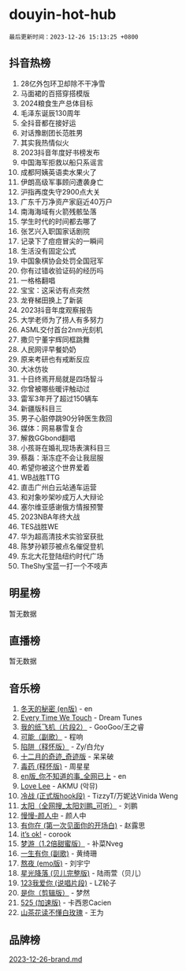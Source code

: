 # douyin-hot-hub

`最后更新时间：2023-12-26 15:13:25 +0800`

## 抖音热榜

1. 28亿外包环卫却除不干净雪
1. 马面裙的百搭穿搭模版
1. 2024粮食生产总体目标
1. 毛泽东诞辰130周年
1. 全抖音都在接好运
1. 对话豫剧团长范胜男
1. 其实我热情似火
1. 2023抖音年度好书榜发布
1. 中国海军拒救以船只系谣言
1. 成都阿姨英语卖水果火了
1. 伊朗高级军事顾问遭袭身亡
1. 沪指再度失守2900点大关
1. 广东千万净资产家庭近40万户
1. 南海海域有火箭残骸坠落
1. 学生时代的时间都去哪了
1. 张艺兴入职国家话剧院
1. 记录下了痘痘冒尖的一瞬间
1. 生活没有固定公式
1. 中国象棋协会处罚全国冠军
1. 你有过错收验证码的经历吗
1. 一格格翻唱
1. 宝宝：这采访有点突然
1. 龙脊梯田换上了新装
1. 2023抖音年度观察报告
1. 大学老师为了捞人有多努力
1. ASML交付首台2nm光刻机
1. 撒贝宁董宇辉同框跳舞
1. 人民网评早餐奶奶
1. 原来考研也有戒断反应
1. 大冰仿妆
1. 十日终焉开局就是四场智斗
1. 你曾被哪些暖评触动过
1. 雷军3年开了超过150辆车
1. 新疆版科目三
1. 男子心脏停跳90分钟医生救回
1. 媒体：网易暴雪复合
1. 解救GGbond翻唱
1. 小孩哥在婚礼现场表演科目三
1. 蔡磊：渐冻症不会让我屈服
1. 希望你被这个世界爱着
1. WB战胜TTG
1. 直击广州白云站通车运营
1. 和对象吵架吵成万人大辩论
1. 塞尔维亚感谢俄方情报预警
1. 2023NBA年终大战
1. TES战胜WE
1. 华为超高清技术实验室获批
1. 陈梦孙颖莎被点名催促登机
1. 东北大花登陆纽约时代广场
1. TheShy宝蓝一打一个不吱声

## 明星榜

暂无数据

## 直播榜

暂无数据

## 音乐榜

1. [冬天的秘密 (en版)](https://sf6-cdn-tos.douyinstatic.com/obj/tos-cn-ve-2774/okIuMHDdzyf3FjGK4Lphe1vfHcQaPIHAg0Z4CR) - en
1. [Every Time We Touch](https://sf3-cdn-tos.douyinstatic.com/obj/tos-cn-ve-2774/ogN6lUKQeBBfEVhIOMikG1CcJjugxk1tztZyhP) - Dream Tunes
1. [我的纸飞机（片段2）](https://sf6-cdn-tos.douyinstatic.com/obj/tos-cn-ve-2774/oM2ZrKcg2CD5AeRB2gkeXOFB1IxAGJdZPazYHf) - GooGoo/王之睿
1. [可能（副歌）](https://sf6-cdn-tos.douyinstatic.com/obj/tos-cn-ve-2774/cde1731888894259b333569393c2fb51) - 程响
1. [陷阱（释怀版）](https://sf6-cdn-tos.douyinstatic.com/obj/tos-cn-ve-2774/oE8C21LeZrzKLDFfQYgMzx4GAIHageG5IzayY7) - Zy/白允y
1. [十二月的奇迹_奇迹版](https://sf6-cdn-tos.douyinstatic.com/obj/tos-cn-ve-2774/oMslvA9FBzGMGHnyUuoiiUjtIAXfMz6tzwByW8) - 呆呆破
1. [毒药 (释怀版)](https://sf3-cdn-tos.douyinstatic.com/obj/tos-cn-ve-2774/oYILMEAzspdZBIzy4frJNB8ZHPHWAhiwowd4Ad) - 周星星
1. [en版_你不知道的事_全网已上](https://sf6-cdn-tos.douyinstatic.com/obj/tos-cn-ve-2774/o4QbYLDezHUtFyDKdF9XfmPhIewaqEQAggj6Cb) - en
1. [Love Lee](https://sf3-cdn-tos.douyinstatic.com/obj/tos-cn-ve-2774/o05GbkJGbCBTdDnMtB0fwOYgkeZp23vrWQDQBS) - AKMU (악뮤)
1. [冷战 (正式版hook段)](https://sf6-cdn-tos.douyinstatic.com/obj/tos-cn-ve-2774/oMuEoiBasWApEMVDgNiI8VAByNmwo5J0pyf8Yx) - TizzyT/万妮达Vinida Weng
1. [太阳（全网搜_太阳刘鹏_可听）](https://sf6-cdn-tos.douyinstatic.com/obj/tos-cn-ve-2774/ogWbyIQnlBFImVbeDocRdCIYtBHlbJXgfZMvgz) - 刘鹏
1. [慢慢-颜人中](https://sf3-cdn-tos.douyinstatic.com/obj/tos-cn-ve-2774/ocjHNfBXdBxQNC8ZGAeoLMFTUgtBg8bkExunDC) - 颜人中
1. [有你在 (第一次见面你的开场白)](https://sf6-cdn-tos.douyinstatic.com/obj/tos-cn-ve-2774/oAthrQ3ClJBfI57uBoFEgNDYtNCZ0TSYQQfxQ0) - 赵露思
1. [it’s ok!](https://sf6-cdn-tos.douyinstatic.com/obj/tos-cn-ve-2774/0fc4d0ee28444bd0ab76e8b7c0003f52) - corook
1. [梦游（1.2倍甜蜜版）](https://sf3-cdn-tos.douyinstatic.com/obj/tos-cn-ve-2774/o4gyAUm8hwufoEABmwVIiQtHsFuGzAEEWtNMzo) - 补菜Nveg
1. [一生有你 (副歌)](https://sf3-cdn-tos.douyinstatic.com/obj/tos-cn-ve-2774/o8xzM8HLaQzgMiJ96FKAWCenIuzkFpfClDdmeW) - 黄绮珊
1. [熬夜 (emo版)](https://sf3-cdn-tos.douyinstatic.com/obj/tos-cn-ve-2774/ocQZvZErLThAfNQOtBZ178gQDfCDFBL9iB5lvY) - 刘宇宁
1. [星光降落 (贝儿完整版)](https://sf3-cdn-tos.douyinstatic.com/obj/tos-cn-ve-2774/okwB9hAwyAtsFFkFBzAX1hOOfQuIoMNs0W2Mwr) - 陆雨萱（贝儿）
1. [123我爱你 (说唱片段)](https://sf3-cdn-tos.douyinstatic.com/obj/tos-cn-ve-2774/oYCWFpY0hL9kda0dQKIGDYeKYfQmAse0DgpDjz) - LZ轮子
1. [是你（剪辑版）](https://sf3-cdn-tos.douyinstatic.com/obj/tos-cn-ve-2774/46019dae783c4c969944217fe1cfafc4) - 梦然
1. [525 (加速版)](https://sf6-cdn-tos.douyinstatic.com/obj/tos-cn-ve-2774/oIfKCtqfDyP8Vc9FpAPgWMyezT6LnDT1abRwGg) - 卡西恩Cacien
1. [山茶花读不懂白玫瑰](https://sf6-cdn-tos.douyinstatic.com/obj/tos-cn-ve-2774/osfn8B7DktrRHEPJgPCfDbw7QDQEkwC16BxZg9) - 王为

## 品牌榜

[2023-12-26-brand.md](2023-12-26-brand.md)
